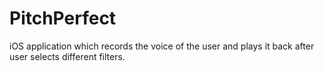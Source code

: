 # PitchPerfect
iOS application which records the voice of the user and plays it back after user selects different filters.

